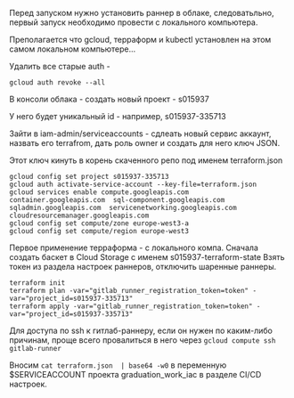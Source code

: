 Перед запуском нужно установить раннер в облаке, следоватьльно, первый запуск необходимо провести с локального компьютера.

Преполагается что gcloud, терраформ и kubectl установлен на этом самом локальном компьютере...

Удалить все старые auth - 

```gcloud auth revoke --all```

В консоли облака - создать новый проект - s015937 

У него будет уникальный id - например, s015937-335713

Зайти в iam-admin/serviceaccounts - сдлеать новый сервис аккаунт, назвать его terrafrom, дать роль owner и создать для него ключ JSON.

Этот ключ кинуть в корень скаченного репо под именем terraform.json

```
gcloud config set project s015937-335713
gcloud auth activate-service-account --key-file=terraform.json
gcloud services enable compute.googleapis.com  container.googleapis.com  sql-component.googleapis.com sqladmin.googleapis.com  servicenetworking.googleapis.com cloudresourcemanager.googleapis.com
gcloud config set compute/zone europe-west3-a
gcloud config set compute/region europe-west3

```

Первое применение терраформа - с локального компа.
Сначала создать баскет в Cloud Storage с именем s015937-terraform-state
Взять токен из раздела настроек раннеров, отключить шаренные раннеры.

```
terraform init
terraform plan -var="gitlab_runner_registration_token=token" -var="project_id=s015937-335713"
terraform apply -var="gitlab_runner_registration_token=token" -var="project_id=s015937-335713"
```

Для доступа по ssh к гитлаб-раннеру, если он нужен по каким-либо причинам, проще всего провалиться в него через ```gcloud compute ssh  gitlab-runner```

Вносим ```cat terraform.json  | base64 -w0``` в переменную $SERVICEACCOUNT проекта graduation_work_iac в разделе CI/CD настроек.



